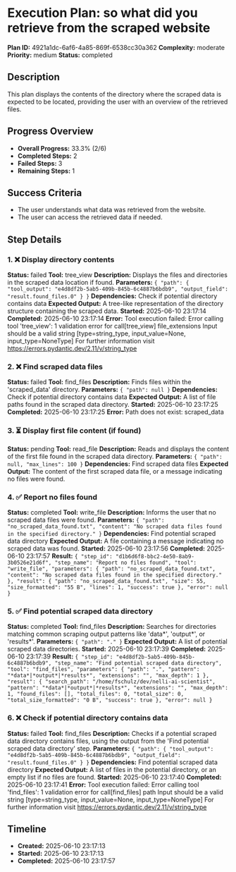 # Execution Plan: so what did you retrieve from the scraped website

**Plan ID:** 4921a1dc-6af6-4a85-869f-6538cc30a362
**Complexity:** moderate
**Priority:** medium
**Status:** completed

## Description
This plan displays the contents of the directory where the scraped data is expected to be located, providing the user with an overview of the retrieved files.

## Progress Overview
- **Overall Progress:** 33.3% (2/6)
- **Completed Steps:** 2
- **Failed Steps:** 3
- **Remaining Steps:** 1

## Success Criteria
- The user understands what data was retrieved from the website.
- The user can access the retrieved data if needed.

## Step Details

### 1. ❌ Display directory contents

**Status:** failed
**Tool:** tree_view
**Description:** Displays the files and directories in the scraped data location if found.
**Parameters:** `{
  "path": {
    "tool_output": "e4d8df2b-5ab5-409b-845b-6c4887b6bdb9",
    "output_field": "result.found_files.0"
  }
}`
**Dependencies:** Check if potential directory contains data
**Expected Output:** A tree-like representation of the directory structure containing the scraped data.
**Started:** 2025-06-10 23:17:14
**Completed:** 2025-06-10 23:17:14
**Error:** Tool execution failed: Error calling tool 'tree_view': 1 validation error for call[tree_view]
file_extensions
  Input should be a valid string [type=string_type, input_value=None, input_type=NoneType]
    For further information visit https://errors.pydantic.dev/2.11/v/string_type

### 2. ❌ Find scraped data files

**Status:** failed
**Tool:** find_files
**Description:** Finds files within the 'scraped_data' directory.
**Parameters:** `{
  "path": null
}`
**Dependencies:** Check if potential directory contains data
**Expected Output:** A list of file paths found in the scraped data directory.
**Started:** 2025-06-10 23:17:25
**Completed:** 2025-06-10 23:17:25
**Error:** Path does not exist: scraped_data

### 3. ⏳ Display first file content (if found)

**Status:** pending
**Tool:** read_file
**Description:** Reads and displays the content of the first file found in the scraped data directory.
**Parameters:** `{
  "path": null,
  "max_lines": 100
}`
**Dependencies:** Find scraped data files
**Expected Output:** The content of the first scraped data file, or a message indicating no files were found.

### 4. ✅ Report no files found

**Status:** completed
**Tool:** write_file
**Description:** Informs the user that no scraped data files were found.
**Parameters:** `{
  "path": "no_scraped_data_found.txt",
  "content": "No scraped data files found in the specified directory."
}`
**Dependencies:** Find potential scraped data directory
**Expected Output:** A file containing a message indicating no scraped data was found.
**Started:** 2025-06-10 23:17:56
**Completed:** 2025-06-10 23:17:57
**Result:** `{
  "step_id": "d1b6d6f8-bbc2-4e50-8ab9-3b0526e21d6f",
  "step_name": "Report no files found",
  "tool": "write_file",
  "parameters": {
    "path": "no_scraped_data_found.txt",
    "content": "No scraped data files found in the specified directory."
  },
  "result": {
    "path": "no_scraped_data_found.txt",
    "size": 55,
    "size_formatted": "55 B",
    "lines": 1,
    "success": true
  },
  "error": null
}`

### 5. ✅ Find potential scraped data directory

**Status:** completed
**Tool:** find_files
**Description:** Searches for directories matching common scraping output patterns like 'data*', 'output*', or 'results*'.
**Parameters:** `{
  "path": "."
}`
**Expected Output:** A list of potential scraped data directories.
**Started:** 2025-06-10 23:17:39
**Completed:** 2025-06-10 23:17:39
**Result:** `{
  "step_id": "e4d8df2b-5ab5-409b-845b-6c4887b6bdb9",
  "step_name": "Find potential scraped data directory",
  "tool": "find_files",
  "parameters": {
    "path": ".",
    "pattern": "*data*|*output*|*results*",
    "extensions": "",
    "max_depth": 1
  },
  "result": {
    "search_path": "/home/fschulz/dev/nelli-ai-scientist",
    "pattern": "*data*|*output*|*results*",
    "extensions": "",
    "max_depth": 1,
    "found_files": [],
    "total_files": 0,
    "total_size": 0,
    "total_size_formatted": "0 B",
    "success": true
  },
  "error": null
}`

### 6. ❌ Check if potential directory contains data

**Status:** failed
**Tool:** find_files
**Description:** Checks if a potential scraped data directory contains files, using the output from the 'Find potential scraped data directory' step.
**Parameters:** `{
  "path": {
    "tool_output": "e4d8df2b-5ab5-409b-845b-6c4887b6bdb9",
    "output_field": "result.found_files.0"
  }
}`
**Dependencies:** Find potential scraped data directory
**Expected Output:** A list of files in the potential directory, or an empty list if no files are found.
**Started:** 2025-06-10 23:17:40
**Completed:** 2025-06-10 23:17:41
**Error:** Tool execution failed: Error calling tool 'find_files': 1 validation error for call[find_files]
path
  Input should be a valid string [type=string_type, input_value=None, input_type=NoneType]
    For further information visit https://errors.pydantic.dev/2.11/v/string_type


## Timeline

- **Created:** 2025-06-10 23:17:13
- **Started:** 2025-06-10 23:17:13
- **Completed:** 2025-06-10 23:17:57
